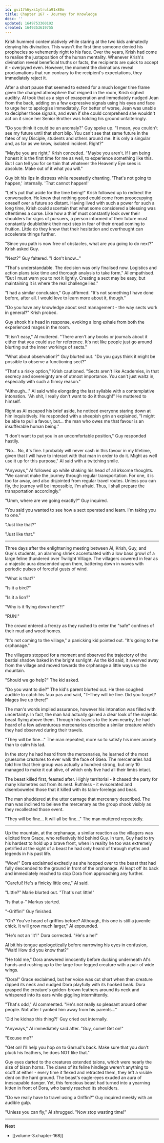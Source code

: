 ```yaml
---
id: gvi17h6yxs1ytrula91x80m
title: Chapter 167 - Journey for Knowledge
desc: ''
updated: 1649753360192
created: 1649353619755
---
```


Krish hummed contemplatively while staring at the two kids animatedly denying his divination. This wasn't the first time someone denied his prophecies so vehemently right to his face. Over the years, Krish had come to realise the juxtaposition of the human mentality. Whenever Krish's divination reveal beneficial truths or facts, the recipients are quick to accept it - overjoyed even. However, the moment the divinations reveal proclamations that run contrary to the recipient's expectations, they immediately reject it.

After a short pause that seemed to extend for a much longer time frame given the charged atmosphere that reigned in the room, Krish sighed audibly. Al took that as a sign of exasperation and immediately nudged Jean from the back, adding on a few expressive signals using his eyes and face to urge her to apologise immediately. For better of worse, Jean was unable to decipher those signals, and even if she could comprehend she wouldn't act on it since her Senior Brother was holding his ground unfalteringly.

"Do you think it could be an anomaly?" Guy spoke up. "I mean, you couldn't see my future until that short blip. You can't see that same future in the fates of my Disciple, students and others around me. It is only a singular and, as far as we know, isolated incident. Right?"

"Maybe you are right," Krish conceded. "Maybe you aren't. If I am being honest it is the first time for me as well, to experience something like this. But I can tell you for certain that whatever the Heavenly Eye sees is absolute. Make out of it what you will."

Guy bit his lips in distress while repeatedly chanting, 'That's not going to happen,' internally. 'That cannot happen!'

"Let's put that aside for the time being!" Krish followed up to redirect the conversation. He knew that nothing good could come from preoccupying oneself over a future so distant. Having lived with such a power for such a long time, Krish could ascertain that what some considered a blessing was oftentimes a curse. Like how a thief must constantly look over their shoulders for signs of pursuers, a person informed of their future must constantly doublethink their next step in fear of their dread coming to fruition. Little do they know that their hesitation and overthought can accelerate things further.

"Since you path is now free of obstacles, what are you going to do next?" Krish asked Guy.

"Next?" Guy faltered. "I don't know..."

"That's understandable. The decision was only finalised now. Logistics and action plans take time and thorough analysis to take form," Al empathised. "But I must warn you to not it lightly. Creating a sect may be easy, but maintaining it is where the real challenge lies."

"I had a similar conclusion," Guy affirmed. "It's not something I have done before, after all. I would love to learn more about it, though."

"Do you have any knowledge about sect management - the way sects work in general?" Krish probed.

Guy shook his head in response, evoking a long exhale from both the experienced mages in the room.

"It isn't easy," Al muttered. "There aren't any books or journals about it either that you could use for reference. It's not like people just go around blurting out the inner workings of sects."

"What about observation?" Guy blurted out. "Do you guys think it might be possible to observe a functioning sect?"

"That's a risky option," Krish cautioned. "Sects aren't like Academies, in that secrecy and sovereignty are of utmost importance. You can't just waltz in, especially with such a flimsy reason."

"Although..." Al said while elongating the last syllable with a contemplative intonation. "Ah shit, I really don't want to do it though!" He muttered to himself.

Right as Al escaped his brief aside, he noticed everyone staring down at him inquisitively. He responded with a sheepish grin an explained, "I might be able to pull a favour, but... the man who owes me that favour is an insufferable human being."

"I don't want to put you in an uncomfortable position," Guy responded hastily.

"No... No, it's fine. I probably will never cash in this favour in my lifetime, given that I will have to interact with that man in order to do it. Might as well use it up for this purpose," Al said with a twitching smile.

"Anyways," Al followed up while shaking his head of all irksome thoughts. "We cannot make the journey through regular transportation. For one, it is too far away, and also disjointed from regular travel routes. Unless you can fly, the journey will be impossible, I'm afraid. Thus, I shall prepare the transportation accordingly."

"Umm, where are we going exactly?" Guy inquired.

"You said you wanted to see how a sect operated and learn. I'm taking you to one."

"Just like that?"

"Just like that."

____

Three days after the enlightening meeting between Al, Krish, Guy, and Guy's students, an alarming shriek accentuated with a low bass growl of a large feline thundered over Twilight Village. The villagers cowered in fear as a majestic aura descended upon them, battering down in waves with periodic pulses of forceful gusts of wind.

"What is that?"

"Is it a bird?"

"Is it a lion?"

"Why is it flying down here?!"

"RUN!"

The crowd entered a frenzy as they rushed to enter the "safe" confines of their mud and wood homes.

"It's not coming to the village," a panicking kid pointed out. "It's going to the orphanage."

The villagers stopped for a moment and observed the trajectory of the bestial shadow baked in the bright sunlight. As the kid said, it swerved away from the village and moved towards the orphanage a little ways up the mountain.

"Should we go help?" The kid asked.

"Do you want to die?" The kid's parent blurted out. He then coughed audible to catch his faux pas and said, "T-They will be fine. Did you forget? Mages live up there!"

The man's words implied assurance, however his intonation was filled with uncertainty. In fact, the man had actually gained a clear look of the majestic beast flying above them. Through his travels to the town nearby, he had heard of a few adventurous mercenaries describe a similar creature which they had observed during their travels.

"They will be fine..." The man repeated, more so to satisfy his inner anxiety than to calm his lad.

In the story he had heard from the mercenaries, he learned of the most gruesome creatures to ever walk the face of Gaea. The mercenaries had told him that their group was actually a hundred strong, but only 10 managed to make it out alive, of which only five had all their limbs intact.

The beast killed first, feasted after. Highly territorial - it chased the party for many kilometres out from its nest. Ruthless - it eviscerated and disemboweled those that it killed with its talon-forelegs and beak.

The man shuddered at the utter carnage that mercenary described. The man was inclined to believe the mercenary as the group shook visibly as they recollected those event.

"They will be fine... It will all be fine..." The man muttered repeatedly.

____

Up the mountain, at the orphanage, a similar reaction as the villagers was elicited from Grace, who reflexively hid behind Guy. In turn, Guy had to try his hardest to hold up a brave front, when in reality he too was extremely petrified at the sight of a beast he had only heard of through myths and legends in his past life.

"Wow!" Dora exclaimed excitedly as she hopped over to the beast that had fully descended to the ground in front of the orphanage. Al leapt off its back and immediately reached to stop Dora from approaching any further.

"Careful! He's a finicky little one," Al said.

"Little?" Marie blurted out. "That's not little!"

"Is that a-" Markus started.

"-Griffin!" Guy finished.

"Oh? You've heard of griffins before? Although, this one is still a juvenile chick. It will grow much larger," Al expounded.

"He's not an 'it'!" Dora corrected. "He's a he!"

Al bit his tongue apologetically before narrowing his eyes in confusion, "Wait! How did you know that?"

"He told me," Dora answered innocently before ducking underneath Al's hands and rushing up to the large four-legged creature with a pair of wide wings.

"Dora!" Grace exclaimed, but her voice was cut short when then creature dipped its neck and nudged Dora playfully with its hooked beak. Dora grasped the creature's golden-brown feathers around its neck and whispered into its ears while giggling intermittently.

"That's odd," Al commented. "He's not really so pleasant around other people. Not after I yanked him away from his parents..."

'Did he kidnap this thing?!' Guy cried out internally.

"Anyways," Al immediately said after. "Guy, come! Get on!"

"Excuse me?"

"Get on! I'll help you hop on to Garrud's back. Make sure that you don't pluck his feathers, he does NOT like that."

Guy eyes darted to the creatures extended talons, which were nearly the size of bison horns. The claws of its feline hindlegs weren't anything to scoff at either - every time it flexed and retracted them, they left a visible dent on the hard ground. The beast's eagle-eyes exuded an aura of inescapable danger. Yet, this ferocious beast had turned into a yearning kitten in front of Dora, who barely reached its shoulders.

"Do we really have to travel using a Griffin?" Guy inquired meekly with an audible gulp.

"Unless you can fly," Al shrugged. "Now stop wasting time!"

____

**Next**
* [[volume-3.chapter-168]]